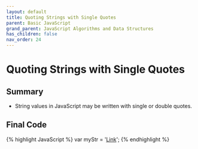 ```yaml
---
layout: default
title: Quoting Strings with Single Quotes
parent: Basic JavaScript
grand_parent: JavaScript Algorithms and Data Structures
has_children: false
nav_order: 24
---
```

# Quoting Strings with Single Quotes
## Summary
- String values in JavaScript may be written with single or double quotes.

## Final Code

{% highlight JavaScript %}
var myStr = '<a href="http://www.example.com" target="_blank">Link</a>';
{% endhighlight %}